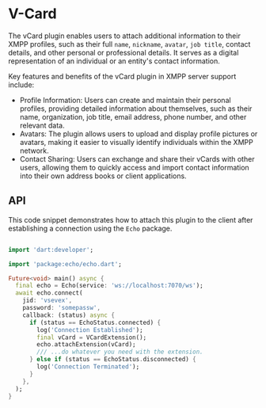 # V-Card

The vCard plugin enables users to attach additional information to their XMPP profiles, such as their full `name`, `nickname`, `avatar`, `job title`, contact details, and other personal or professional details. It serves as a digital representation of an individual or an entity's contact information.

Key features and benefits of the vCard plugin in XMPP server support include:

- Profile Information: Users can create and maintain their personal profiles, providing detailed information about themselves, such as their name, organization, job title, email address, phone number, and other relevant data.
- Avatars: The plugin allows users to upload and display profile pictures or avatars, making it easier to visually identify individuals within the XMPP network.
- Contact Sharing: Users can exchange and share their vCards with other users, allowing them to quickly access and import contact information into their own address books or client applications.

## API

This code snippet demonstrates how to attach this plugin to the client after establishing a connection using the `Echo` package.

```dart

import 'dart:developer';

import 'package:echo/echo.dart';

Future<void> main() async {
  final echo = Echo(service: 'ws://localhost:7070/ws');
  await echo.connect(
    jid: 'vsevex',
    password: 'somepassw',
    callback: (status) async {
      if (status == EchoStatus.connected) {
        log('Connection Established');
        final vCard = VCardExtension();
        echo.attachExtension(vCard);
        /// ...do whatever you need with the extension.
      } else if (status == EchoStatus.disconnected) {
        log('Connection Terminated');
      }
    },
  );
}

```
